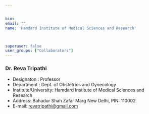 ```yaml
---


bio: 
email: ""
name: 'Hamdard Institute of Medical Sciences and Research'



superuser: false
user_groups: ["Collaborators"]
---
```

### Dr. Reva Tripathi
 *	Designaton : Professor
 *	Department : Dept. of Obstetrics and Gynecology
 *	Institute/University: Hamdard Institute of Medical Sciences and Research  
 *	Address: Bahadur Shah Zafar Marg New Delhi, PIN: 110002
 *	E-mail: revatripathi@gmail.com 
 
 


